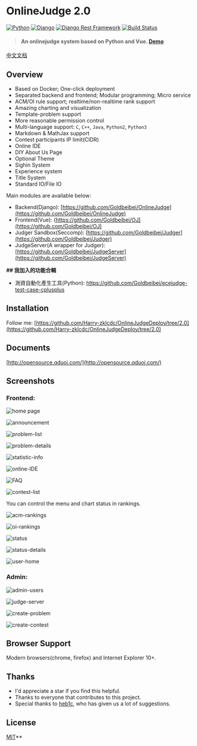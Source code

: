 # OnlineJudge 2.0

[![Python](https://img.shields.io/badge/python-3.6.2-blue.svg?style=flat-square)](https://www.python.org/downloads/release/python-362/)
[![Django](https://img.shields.io/badge/django-1.11.4-blue.svg?style=flat-square)](https://www.djangoproject.com/)
[![Django Rest Framework](https://img.shields.io/badge/django_rest_framework-3.4.0-blue.svg?style=flat-square)](http://www.django-rest-framework.org/)
[![Build Status](https://travis-ci.org/Harry-zklcdc/OnlineJudge.svg?branch=master)](https://travis-ci.org/Harry-zklcdc/OnlineJudge)

> 
>
> #### An onlinejudge system based on Python and Vue. [Demo](https://oj.yangzheng.com.cn/)

[中文文档](README-CN.md)

## Overview

- Based on Docker; One-click deployment
- Separated backend and frontend; Modular programming; Micro service
- ACM/OI rule support; realtime/non-realtime rank support
- Amazing charting and visualization
- Template-problem support
- More reasonable permission control
- Multi-language support: `C`, `C++`, `Java`, `Python2`, `Python3`
- Markdown & MathJax support
- Contest participants IP limit(CIDR)
- Online IDE
- DIY About Us Page
- Optional Theme
- Sighin System
- Experience system
- Title System
- Standard IO/File IO

Main modules are available below:

+ Backend(Django): [https://github.com/Goldbeibei/OnlineJudge](https://github.com/Goldbeibei/OnlineJudge)
+ Frontend(Vue): {https://github.com/Goldbeibei/OJ](https://github.com/Goldbeibei/OJ)
+ Judger Sandbox(Seccomp): [https://github.com/Goldbeibei/Judger](https://github.com/Goldbeibei/Judger)
+ JudgeServer(A wrapper for Judger): [https://github.com/Goldbeibei/JudgeServer](https://github.com/Goldbeibei/JudgeServer)

**## 我加入的功能合輯**
+ 測資自動化產生工具(Python): https://github.com/Goldbeibei/ecejudge-test-case-cplusplus

## Installation

Follow me:  [https://github.com/Harry-zklcdc/OnlineJudgeDeploy/tree/2.0](https://github.com/Harry-zklcdc/OnlineJudgeDeploy/tree/2.0)

## Documents

[http://opensource.qduoj.com/](http://opensource.qduoj.com/)

## Screenshots

### Frontend:

![home page](https://raw.githubusercontent.com/Harry-zklcdc/docs/master/image/%E9%A6%96%E9%A1%B5.jpg)

![announcement](https://raw.githubusercontent.com/Harry-zklcdc/docs/master/image/%E5%85%AC%E5%91%8A.jpg)

![problem-list](https://raw.githubusercontent.com/Harry-zklcdc/docs/master/image/%E9%A2%98%E7%9B%AE-%E5%8E%9F%E8%B0%85%E7%BB%BF.jpg)

![problem-details](https://user-images.githubusercontent.com/20637881/33372507-4061a782-d539-11e7-8835-076ddae6b529.png)

![statistic-info](https://user-images.githubusercontent.com/20637881/33372508-40a0c6ce-d539-11e7-8d5e-024541b76750.png)

![online-IDE](https://raw.githubusercontent.com/Harry-zklcdc/docs/master/image/%E5%9C%A8%E7%BA%BFIDE.jpg)

![FAQ](https://raw.githubusercontent.com/Harry-zklcdc/docs/master/image/%E5%B8%B8%E8%A7%81%E9%97%AE%E9%A2%98-%E5%B0%91%E5%A5%B3%E7%B2%89.jpg)

![contest-list](https://raw.githubusercontent.com/Harry-zklcdc/docs/master/image/%E6%AF%94%E8%B5%9B-%E5%9F%BA%E4%BD%AC%E7%B4%AB.jpg)

You can control the menu and chart status in rankings.

![acm-rankings](https://user-images.githubusercontent.com/20637881/33372510-41117f68-d539-11e7-9947-70e60bad3cf2.png)

![oi-rankings](https://raw.githubusercontent.com/Harry-zklcdc/docs/master/image/%E6%8E%92%E5%90%8D.jpg)

![status](https://raw.githubusercontent.com/Harry-zklcdc/docs/master/image/状态.jpg)

![status-details](https://user-images.githubusercontent.com/20637881/33365523-787bd0ea-d523-11e7-953f-dacbf7a506df.png)

![user-home](https://raw.githubusercontent.com/Harry-zklcdc/docs/master/image/个人中心.jpg)

### Admin:

![admin-users](https://user-images.githubusercontent.com/20637881/33372516-42c34fda-d539-11e7-9f4e-5109477f83be.png)

![judge-server](https://user-images.githubusercontent.com/20637881/33372517-42faef9e-d539-11e7-9f17-df9be3583900.png)

![create-problem](https://user-images.githubusercontent.com/20637881/33372513-42472162-d539-11e7-8659-5497bf52dbea.png)

![create-contest](https://user-images.githubusercontent.com/20637881/33372514-428ab922-d539-11e7-8f68-da55dedf3ad3.png)

## Browser Support

Modern browsers(chrome, firefox) and Internet Explorer 10+.

## Thanks

- I'd appreciate a star if you find this helpful.
- Thanks to everyone that contributes to this project.
- Special thanks to [heb1c](https://github.com/hebicheng), who has given us a lot of suggestions.

## License

[MIT](http://opensource.org/licenses/MIT)**

